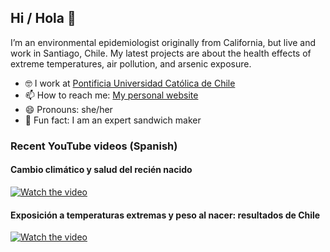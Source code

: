 ## Hi / Hola 👋

I’m an environmental epidemiologist originally from California, but live and work in Santiago, Chile. My latest projects are about the health effects of extreme temperatures, air pollution, and arsenic exposure. 

- 🤓 I work at [Pontificia Universidad Católica de Chile](https://college.uc.cl/index.php/es/planta-academica/personas)
- 📫 How to reach me: [My personal website](estelablanco.cl)
- 😄 Pronouns: she/her
- 🫶 Fun fact: I am an expert sandwich maker 

### Recent YouTube videos (Spanish) 
#### Cambio climático y salud del recién nacido
[![Watch the video](https://img.youtube.com/vi/7eh6WzN2fiI/0.jpg)](https://youtu.be/7eh6WzN2fiI)

#### Exposición a temperaturas extremas y peso al nacer: resultados de Chile
[![Watch the video](https://img.youtube.com/vi/tu99fLwFd08/0.jpg)](https://youtu.be/tu99fLwFd08)


